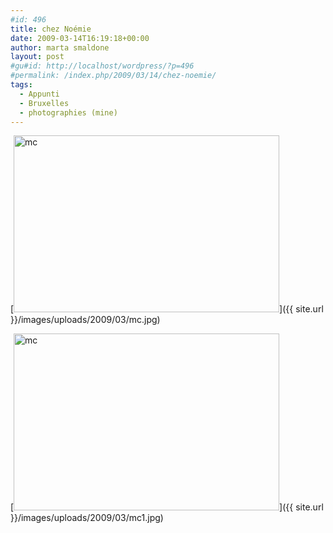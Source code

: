 ```yaml
---
#id: 496
title: chez Noémie
date: 2009-03-14T16:19:18+00:00
author: marta smaldone
layout: post
#gu#id: http://localhost/wordpress/?p=496
#permalink: /index.php/2009/03/14/chez-noemie/
tags:
  - Appunti
  - Bruxelles
  - photographies (mine)
---
```

[<img class="aligncenter size-full wp-image-1528" title="mc" src="{{ site.url }}/images/uploads/2009/03/mc.jpg" alt="mc" width="425" height="283" srcset="{{ site.url }}/images/uploads/2009/03/mc.jpg 425w, {{ site.url }}/images/uploads/2009/03/mc-300x200.jpg 300w" sizes="(max-width: 425px) 100vw, 425px" />]({{ site.url }}/images/uploads/2009/03/mc.jpg)

[<img class="aligncenter size-full wp-image-1544" title="mc" src="{{ site.url }}/images/uploads/2009/03/mc1.jpg" alt="mc" width="425" height="283" srcset="{{ site.url }}/images/uploads/2009/03/mc1.jpg 425w, {{ site.url }}/images/uploads/2009/03/mc1-300x200.jpg 300w" sizes="(max-width: 425px) 100vw, 425px" />]({{ site.url }}/images/uploads/2009/03/mc1.jpg)